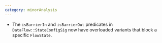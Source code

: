 ```yaml
---
category: minorAnalysis
---
```

* The `isBarrierIn` and `isBarrierOut` predicates in `DataFlow::StateConfigSig` now have overloaded variants that block a specific `FlowState`.
